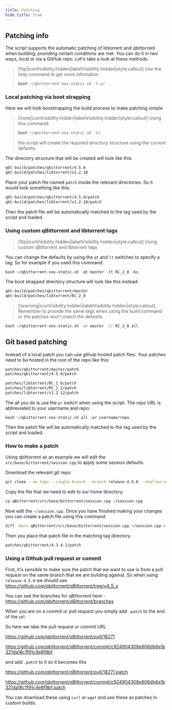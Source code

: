```yaml
---
title: Patching
hide_title: true
---
```


<Advanced/>

## Patching info

The script supports the automatic patching of libtorrent and qbittorrent when building, providing certain conditions are met. You can do it in two ways, local or via a GitHub repo. Let's take a look at these methods.

> [!tip|iconVisibility:hidden|labelVisibility:hidden|style:callout] Use the help command to get more infomation
>
> ```bash
> bash ~/qbittorrent-nox-static.sh -h-pr
> ```

### Local patching via boot strapping

Here we will look bootstrapping the build process to make patching simple

> [!note|iconVisibility:hidden|labelVisibility:hidden|style:callout] Using this command:
>
> ```bash
> bash ~/qbittorrent-nox-static.sh -bs
> ```
>
> the script will create the required directory structure using the current defaults.

The directory structure that will be created will look like this:

```bash
qbt-build/patches/qbittorrent/4.5.0
qbt-build/patches/libtorrent/v1.2.18
```

Place your patch file named `patch` inside the relevant directories. So it would look something like this:

```bash
qbt-build/patches/qbittorrent/4.5.0/patch
qbt-build/patches/libtorrent/v1.2.18/patch
```

Then the patch file will be automatically matched to the tag used by the script and loaded.

### Using custom qBittorrent and libtorrent tags

> [!tip|iconVisibility:hidden|labelVisibility:hidden|style:callout] Using custom qBittorrent and libtorrent tags

You can change the defaults by using the `qt` and `lt` switches to specify a tag. So for example if you used this command:

`bash ~/qbittorrent-nox-static.sh -qt master -lt RC_2_0 -bs`

The boot strapped directory structure will look like this instead:

```bash
qbt-build/patches/qbittorrent/master
qbt-build/patches/libtorrent/RC_2_0
```

> [!warning|iconVisibility:hidden|labelVisibility:hidden|style:callout] Remember to provide the same tags when using the build command or the patches won't match the defaults.

```bash
bash ~/qbittorrent-nox-static.sh -qt master -lt RC_2_0 all
```

## Git based patching

Instead of a local patch you can use github hosted patch files. Your patches need to be hosted in the root of the repo like this:

<!-- tabs:start -->

<!-- tab: qbittorrent -->

```bash
patches/qbittorrent/master/patch
patches/qbittorrent/4.5.0/patch
```

<!-- tab: libtorrent -->

```bash
patches/libtorrent/RC_2_0/patch
patches/libtorrent/RC_1_2/patch
patches/libtorrent/v1.2.12/patch
```

<!-- tabs:end -->

The all you do is use the `pr` switch when using the script. The repo URL is abbreviated to your username and repo:

`bash ~/qbittorrent-nox-static.sh all -pr username/repo`

Then the patch file will be automatically matched to the tag used by the script and loaded.

### How to make a patch

Using qbittorrent as an example we will edit the `src/base/bittorrent/session.cpp` to apply some session defaults.

Download the relevant git repo:

```bash
git clone --no-tags --single-branch --branch release-4.5.0 --shallow-submodules --recurse-submodules --depth 1 https://github.com/qbittorrent/qBittorrent.git
```

Copy the file that we need to edit to our home directory.

```bash
cp qBittorrent/src/base/bittorrent/session.cpp ~/session.cpp
```

Now edit the `~/session.cpp`. Once you have finished making your changes you can create a patch file using this command

```bash
diff -Naru qBittorrent/src/base/bittorrent/session.cpp ~/session.cpp > ~/patch
```

Then you place that patch file in the matching tag directory.

```bash
patches/qbittorrent/4.3.4.1/patch
```

### Using a Github pull request or commit

First, it's sensible to make sure the patch that we want to use is from a pull request on the same branch that we are building against. So when using `release-4.5.0` we should use https://github.com/qbittorrent/qBittorrent/tree/v4_5_x

You can see the branches for qBittorrent here - https://github.com/qbittorrent/qBittorrent/branches

When you are on a commit or pull request you simply add `.patch` to the end of the url.

So here we take the pull request or commit URL

https://github.com/qbittorrent/qBittorrent/pull/18271

https://github.com/qbittorrent/qBittorrent/commit/c924904308e806db6e1b321da18c1f91c4e8f8bf

and add `.patch` to it so it becomes this

https://github.com/qbittorrent/qBittorrent/pull/18271.patch

https://github.com/qbittorrent/qBittorrent/commit/c924904308e806db6e1b321da18c1f91c4e8f8bf.patch

You can download these using `curl` or `wget` and use these as patches in custom builds.
